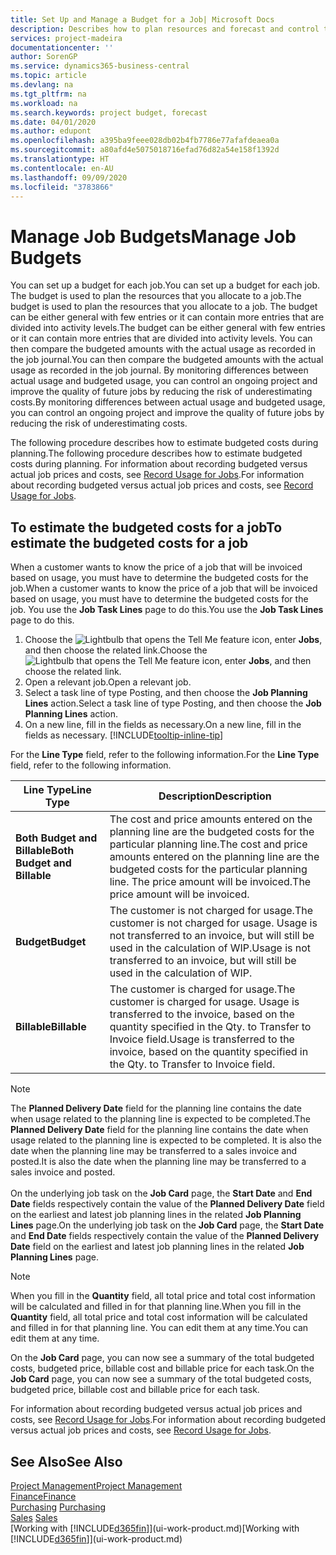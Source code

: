 ```yaml
---
title: Set Up and Manage a Budget for a Job| Microsoft Docs
description: Describes how to plan resources and forecast and control the costs of a project by setting up a budget for each job.
services: project-madeira
documentationcenter: ''
author: SorenGP
ms.service: dynamics365-business-central
ms.topic: article
ms.devlang: na
ms.tgt_pltfrm: na
ms.workload: na
ms.search.keywords: project budget, forecast
ms.date: 04/01/2020
ms.author: edupont
ms.openlocfilehash: a395ba9feee028db02b4fb7786e77afafdeaea0a
ms.sourcegitcommit: a80afd4e5075018716efad76d82a54e158f1392d
ms.translationtype: HT
ms.contentlocale: en-AU
ms.lasthandoff: 09/09/2020
ms.locfileid: "3783866"
---
```

# <a name="manage-job-budgets"></a><span data-ttu-id="9dd14-103">Manage Job Budgets</span><span class="sxs-lookup"><span data-stu-id="9dd14-103">Manage Job Budgets</span></span>
<span data-ttu-id="9dd14-104">You can set up a budget for each job.</span><span class="sxs-lookup"><span data-stu-id="9dd14-104">You can set up a budget for each job.</span></span> <span data-ttu-id="9dd14-105">The budget is used to plan the resources that you allocate to a job.</span><span class="sxs-lookup"><span data-stu-id="9dd14-105">The budget is used to plan the resources that you allocate to a job.</span></span> <span data-ttu-id="9dd14-106">The budget can be either general with few entries or it can contain more entries that are divided into activity levels.</span><span class="sxs-lookup"><span data-stu-id="9dd14-106">The budget can be either general with few entries or it can contain more entries that are divided into activity levels.</span></span> <span data-ttu-id="9dd14-107">You can then compare the budgeted amounts with the actual usage as recorded in the job journal.</span><span class="sxs-lookup"><span data-stu-id="9dd14-107">You can then compare the budgeted amounts with the actual usage as recorded in the job journal.</span></span> <span data-ttu-id="9dd14-108">By monitoring differences between actual usage and budgeted usage, you can control an ongoing project and improve the quality of future jobs by reducing the risk of underestimating costs.</span><span class="sxs-lookup"><span data-stu-id="9dd14-108">By monitoring differences between actual usage and budgeted usage, you can control an ongoing project and improve the quality of future jobs by reducing the risk of underestimating costs.</span></span>

<span data-ttu-id="9dd14-109">The following procedure describes how to estimate budgeted costs during planning.</span><span class="sxs-lookup"><span data-stu-id="9dd14-109">The following procedure describes how to estimate budgeted costs during planning.</span></span> <span data-ttu-id="9dd14-110">For information about recording budgeted versus actual job prices and costs, see [Record Usage for Jobs](projects-how-record-job-usage.md).</span><span class="sxs-lookup"><span data-stu-id="9dd14-110">For information about recording budgeted versus actual job prices and costs, see [Record Usage for Jobs](projects-how-record-job-usage.md).</span></span>  

## <a name="to-estimate-the-budgeted-costs-for-a-job"></a><a name="JobBudgetCosts"></a> <span data-ttu-id="9dd14-111">To estimate the budgeted costs for a job</span><span class="sxs-lookup"><span data-stu-id="9dd14-111">To estimate the budgeted costs for a job</span></span>
<span data-ttu-id="9dd14-112">When a customer wants to know the price of a job that will be invoiced based on usage, you must have to determine the budgeted costs for the job.</span><span class="sxs-lookup"><span data-stu-id="9dd14-112">When a customer wants to know the price of a job that will be invoiced based on usage, you must have to determine the budgeted costs for the job.</span></span> <span data-ttu-id="9dd14-113">You use the **Job Task Lines** page to do this.</span><span class="sxs-lookup"><span data-stu-id="9dd14-113">You use the **Job Task Lines** page to do this.</span></span>

1. <span data-ttu-id="9dd14-114">Choose the ![Lightbulb that opens the Tell Me feature](media/ui-search/search_small.png "Tell me what you want to do") icon, enter **Jobs**, and then choose the related link.</span><span class="sxs-lookup"><span data-stu-id="9dd14-114">Choose the ![Lightbulb that opens the Tell Me feature](media/ui-search/search_small.png "Tell me what you want to do") icon, enter **Jobs**, and then choose the related link.</span></span>  
2. <span data-ttu-id="9dd14-115">Open a relevant job.</span><span class="sxs-lookup"><span data-stu-id="9dd14-115">Open a relevant job.</span></span>
3. <span data-ttu-id="9dd14-116">Select a task line of type Posting, and then choose the **Job Planning Lines** action.</span><span class="sxs-lookup"><span data-stu-id="9dd14-116">Select a task line of type Posting, and then choose the **Job Planning Lines** action.</span></span>
4. <span data-ttu-id="9dd14-117">On a new line, fill in the fields as necessary.</span><span class="sxs-lookup"><span data-stu-id="9dd14-117">On a new line, fill in the fields as necessary.</span></span> [!INCLUDE[tooltip-inline-tip](includes/tooltip-inline-tip_md.md)]   

<span data-ttu-id="9dd14-118">For the **Line Type** field, refer to the following information.</span><span class="sxs-lookup"><span data-stu-id="9dd14-118">For the **Line Type** field, refer to the following information.</span></span>  

| <span data-ttu-id="9dd14-119">Line Type</span><span class="sxs-lookup"><span data-stu-id="9dd14-119">Line Type</span></span> | <span data-ttu-id="9dd14-120">Description</span><span class="sxs-lookup"><span data-stu-id="9dd14-120">Description</span></span> |
| --- | --- |
| <span data-ttu-id="9dd14-121">**Both Budget and Billable**</span><span class="sxs-lookup"><span data-stu-id="9dd14-121">**Both Budget and Billable**</span></span> |<span data-ttu-id="9dd14-122">The cost and price amounts entered on the planning line are the budgeted costs for the particular planning line.</span><span class="sxs-lookup"><span data-stu-id="9dd14-122">The cost and price amounts entered on the planning line are the budgeted costs for the particular planning line.</span></span> <span data-ttu-id="9dd14-123">The price amount will be invoiced.</span><span class="sxs-lookup"><span data-stu-id="9dd14-123">The price amount will be invoiced.</span></span> |
| <span data-ttu-id="9dd14-124">**Budget**</span><span class="sxs-lookup"><span data-stu-id="9dd14-124">**Budget**</span></span> |<span data-ttu-id="9dd14-125">The customer is not charged for usage.</span><span class="sxs-lookup"><span data-stu-id="9dd14-125">The customer is not charged for usage.</span></span> <span data-ttu-id="9dd14-126">Usage is not transferred to an invoice, but will still be used in the calculation of WIP.</span><span class="sxs-lookup"><span data-stu-id="9dd14-126">Usage is not transferred to an invoice, but will still be used in the calculation of WIP.</span></span> |
| <span data-ttu-id="9dd14-127">**Billable**</span><span class="sxs-lookup"><span data-stu-id="9dd14-127">**Billable**</span></span> |<span data-ttu-id="9dd14-128">The customer is charged for usage.</span><span class="sxs-lookup"><span data-stu-id="9dd14-128">The customer is charged for usage.</span></span> <span data-ttu-id="9dd14-129">Usage is transferred to the invoice, based on the quantity specified in the Qty. to Transfer to Invoice field.</span><span class="sxs-lookup"><span data-stu-id="9dd14-129">Usage is transferred to the invoice, based on the quantity specified in the Qty. to Transfer to Invoice field.</span></span> |

> [!NOTE]  
> <span data-ttu-id="9dd14-130">The **Planned Delivery Date** field for the planning line contains the date when usage related to the planning line is expected to be completed.</span><span class="sxs-lookup"><span data-stu-id="9dd14-130">The **Planned Delivery Date** field for the planning line contains the date when usage related to the planning line is expected to be completed.</span></span> <span data-ttu-id="9dd14-131">It is also the date when the planning line may be transferred to a sales invoice and posted.</span><span class="sxs-lookup"><span data-stu-id="9dd14-131">It is also the date when the planning line may be transferred to a sales invoice and posted.</span></span> <br /><br /> <span data-ttu-id="9dd14-132">On the underlying job task on the **Job Card** page, the **Start Date** and **End Date** fields respectively contain the value of the **Planned Delivery Date** field on the earliest and latest job planning lines in the related **Job Planning Lines** page.</span><span class="sxs-lookup"><span data-stu-id="9dd14-132">On the underlying job task on the **Job Card** page, the **Start Date** and **End Date** fields respectively contain the value of the **Planned Delivery Date** field on the earliest and latest job planning lines in the related **Job Planning Lines** page.</span></span>

> [!NOTE]  
>   <span data-ttu-id="9dd14-133">When you fill in the **Quantity** field, all total price and total cost information will be calculated and filled in for that planning line.</span><span class="sxs-lookup"><span data-stu-id="9dd14-133">When you fill in the **Quantity** field, all total price and total cost information will be calculated and filled in for that planning line.</span></span> <span data-ttu-id="9dd14-134">You can edit them at any time.</span><span class="sxs-lookup"><span data-stu-id="9dd14-134">You can edit them at any time.</span></span>

<span data-ttu-id="9dd14-135">On the **Job Card** page, you can now see a summary of the total budgeted costs, budgeted price, billable cost and billable price for each task.</span><span class="sxs-lookup"><span data-stu-id="9dd14-135">On the **Job Card** page, you can now see a summary of the total budgeted costs, budgeted price, billable cost and billable price for each task.</span></span>

<span data-ttu-id="9dd14-136">For information about recording budgeted versus actual job prices and costs, see [Record Usage for Jobs](projects-how-record-job-usage.md).</span><span class="sxs-lookup"><span data-stu-id="9dd14-136">For information about recording budgeted versus actual job prices and costs, see [Record Usage for Jobs](projects-how-record-job-usage.md).</span></span>

## <a name="see-also"></a><span data-ttu-id="9dd14-137">See Also</span><span class="sxs-lookup"><span data-stu-id="9dd14-137">See Also</span></span>
[<span data-ttu-id="9dd14-138">Project Management</span><span class="sxs-lookup"><span data-stu-id="9dd14-138">Project Management</span></span>](projects-manage-projects.md)  
[<span data-ttu-id="9dd14-139">Finance</span><span class="sxs-lookup"><span data-stu-id="9dd14-139">Finance</span></span>](finance.md)  
<span data-ttu-id="9dd14-140">[Purchasing](purchasing-manage-purchasing.md)       </span><span class="sxs-lookup"><span data-stu-id="9dd14-140">[Purchasing](purchasing-manage-purchasing.md)       </span></span>  
<span data-ttu-id="9dd14-141">[Sales](sales-manage-sales.md)    </span><span class="sxs-lookup"><span data-stu-id="9dd14-141">[Sales](sales-manage-sales.md)    </span></span>  
<span data-ttu-id="9dd14-142">[Working with [!INCLUDE[d365fin](includes/d365fin_md.md)]](ui-work-product.md)</span><span class="sxs-lookup"><span data-stu-id="9dd14-142">[Working with [!INCLUDE[d365fin](includes/d365fin_md.md)]](ui-work-product.md)</span></span>  
